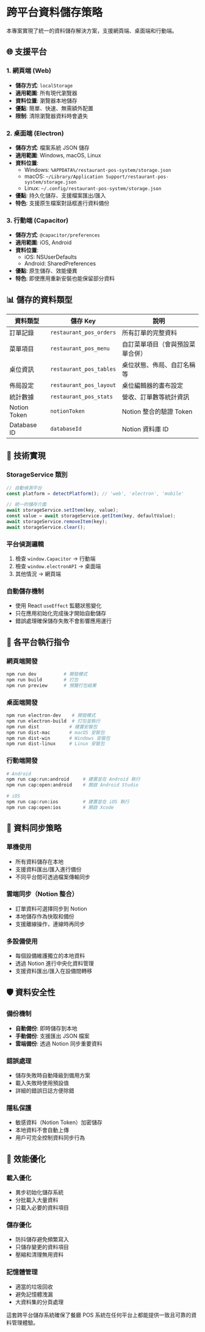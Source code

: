 # 跨平台資料儲存策略

本專案實現了統一的資料儲存解決方案，支援網頁端、桌面端和行動端。

## 🌐 **支援平台**

### 1. **網頁端** (Web)
- **儲存方式**: `localStorage`
- **適用範圍**: 所有現代瀏覽器
- **資料位置**: 瀏覽器本地儲存
- **優點**: 簡單、快速、無需額外配置
- **限制**: 清除瀏覽器資料時會遺失

### 2. **桌面端** (Electron)
- **儲存方式**: 檔案系統 JSON 儲存
- **適用範圍**: Windows, macOS, Linux
- **資料位置**: 
  - Windows: `%APPDATA%/restaurant-pos-system/storage.json`
  - macOS: `~/Library/Application Support/restaurant-pos-system/storage.json`
  - Linux: `~/.config/restaurant-pos-system/storage.json`
- **優點**: 持久化儲存、支援檔案匯出/匯入
- **特色**: 支援原生檔案對話框進行資料備份

### 3. **行動端** (Capacitor)
- **儲存方式**: `@capacitor/preferences`
- **適用範圍**: iOS, Android
- **資料位置**: 
  - iOS: NSUserDefaults
  - Android: SharedPreferences
- **優點**: 原生儲存、效能優異
- **特色**: 即使應用重新安裝也能保留部分資料

## 📊 **儲存的資料類型**

| 資料類型 | 儲存 Key | 說明 |
|---------|----------|------|
| 訂單記錄 | `restaurant_pos_orders` | 所有訂單的完整資料 |
| 菜單項目 | `restaurant_pos_menu` | 自訂菜單項目（會與預設菜單合併） |
| 桌位資訊 | `restaurant_pos_tables` | 桌位狀態、佈局、自訂名稱等 |
| 佈局設定 | `restaurant_pos_layout` | 桌位編輯器的畫布設定 |
| 統計數據 | `restaurant_pos_stats` | 營收、訂單數等統計資訊 |
| Notion Token | `notionToken` | Notion 整合的驗證 Token |
| Database ID | `databaseId` | Notion 資料庫 ID |

## 🔧 **技術實現**

### StorageService 類別
```javascript
// 自動偵測平台
const platform = detectPlatform(); // 'web', 'electron', 'mobile'

// 統一的儲存介面
await storageService.setItem(key, value);
const value = await storageService.getItem(key, defaultValue);
await storageService.removeItem(key);
await storageService.clear();
```

### 平台偵測邏輯
1. 檢查 `window.Capacitor` → 行動端
2. 檢查 `window.electronAPI` → 桌面端  
3. 其他情況 → 網頁端

### 自動儲存機制
- 使用 React `useEffect` 監聽狀態變化
- 只在應用初始化完成後才開始自動儲存
- 錯誤處理確保儲存失敗不會影響應用運行

## 📱 **各平台執行指令**

### 網頁端開發
```bash
npm run dev          # 開發模式
npm run build        # 打包
npm run preview      # 預覽打包結果
```

### 桌面端開發
```bash
npm run electron-dev    # 開發模式
npm run electron-build  # 打包並執行
npm run dist           # 建置安裝包
npm run dist-mac       # macOS 安裝包
npm run dist-win       # Windows 安裝包
npm run dist-linux     # Linux 安裝包
```

### 行動端開發
```bash
# Android
npm run cap:run:android     # 建置並在 Android 執行
npm run cap:open:android    # 開啟 Android Studio

# iOS
npm run cap:run:ios         # 建置並在 iOS 執行  
npm run cap:open:ios        # 開啟 Xcode
```

## 🔄 **資料同步策略**

### 單機使用
- 所有資料儲存在本地
- 支援資料匯出/匯入進行備份
- 不同平台間可透過檔案傳輸同步

### 雲端同步（Notion 整合）
- 訂單資料可選擇同步到 Notion
- 本地儲存作為快取和備份
- 支援離線操作，連線時再同步

### 多設備使用
- 每個設備維護獨立的本地資料
- 透過 Notion 進行中央化資料管理
- 支援資料匯出/匯入在設備間轉移

## 🛡️ **資料安全性**

### 備份機制
- **自動備份**: 即時儲存到本地
- **手動備份**: 支援匯出 JSON 檔案
- **雲端備份**: 透過 Notion 同步重要資料

### 錯誤處理
- 儲存失敗時自動降級到備用方案
- 載入失敗時使用預設值
- 詳細的錯誤日誌方便除錯

### 隱私保護
- 敏感資料（Notion Token）加密儲存
- 本地資料不會自動上傳
- 用戶可完全控制資料同步行為

## 🚀 **效能優化**

### 載入優化
- 異步初始化儲存系統
- 分批載入大量資料
- 只載入必要的資料項目

### 儲存優化
- 防抖儲存避免頻繁寫入
- 只儲存變更的資料項目
- 壓縮和清理無用資料

### 記憶體管理
- 適當的垃圾回收
- 避免記憶體洩漏
- 大資料集的分頁處理

這套跨平台儲存系統確保了餐廳 POS 系統在任何平台上都能提供一致且可靠的資料管理體驗。